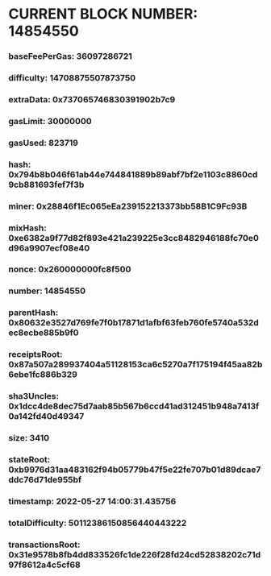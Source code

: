 # CURRENT BLOCK NUMBER: 14854550

### baseFeePerGas: 36097286721
### difficulty: 14708875507873750
### extraData: 0x737065746830391902b7c9
### gasLimit: 30000000
### gasUsed: 823719
### hash: 0x794b8b046f61ab44e744841889b89abf7bf2e1103c8860cd9cb881693fef7f3b
### miner: 0x28846f1Ec065eEa239152213373bb58B1C9Fc93B
### mixHash: 0xe6382a9f77d82f893e421a239225e3cc8482946188fc70e0d96a9907ecf08e40
### nonce: 0x260000000fc8f500
### number: 14854550
### parentHash: 0x80632e3527d769fe7f0b17871d1afbf63feb760fe5740a532dec8ecbe885b9f0
### receiptsRoot: 0x87a507a289937404a51128153ca6c5270a7f175194f45aa82b6ebe1fc886b329
### sha3Uncles: 0x1dcc4de8dec75d7aab85b567b6ccd41ad312451b948a7413f0a142fd40d49347
### size: 3410
### stateRoot: 0xb9976d31aa483162f94b05779b47f5e22fe707b01d89dcae7ddc76d71de955bf
### timestamp: 2022-05-27 14:00:31.435756
### totalDifficulty: 50112386150856440443222
### transactionsRoot: 0x31e9578b8fb4dd833526fc1de226f28fd24cd52838202c71d97f8612a4c5cf68
